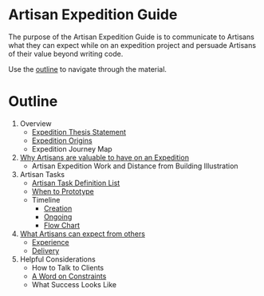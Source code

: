 # Artisan Expedition Guide
The purpose of the Artisan Expedition Guide is to communicate to Artisans what they can expect while on an expedition project and persuade Artisans of their value beyond writing code.

Use the [outline](#outline) to navigate through the material. 
# Outline

1. Overview
    - [Expedition Thesis Statement](./Overview/Thesis.md)
    - [Expedition Origins](./Overview/ExpeditionOrigins.md)
    - Expedition Journey Map
1. [Why Artisans are valuable to have on an Expedition](./ArtisansValueOnExpedition.md)
    - Artisan Expedition Work and Distance from Building Illustration
1. Artisan Tasks
    - [Artisan Task Definition List](./ArtisanTaskDefinitionList.md)
    - [When to Prototype](./WhenToPrototype.md)
    - Timeline
        - [Creation](./Timeline/TimelineCreation.pdf)
        - [Ongoing](./Timeline/TimelineOngoing.pdf)
        - [Flow Chart](./Timeline/TimelineFlowChart.pdf)
1. [What Artisans can expect from others](./OthersInRelationToArtisans.md)
    - [Experience](./OthersInRelationToArtisans.md#experience)
    - [Delivery](./OthersInRelationToArtisans.md#delivery)
1. Helpful Considerations
    - How to Talk to Clients
    - [A Word on Constraints](./AWordOnConstraints.md)
    - What Success Looks Like
